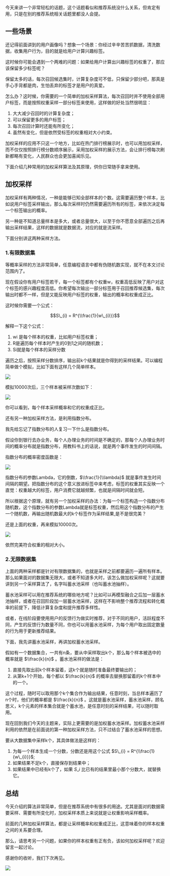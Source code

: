 今天来讲一个非常轻松的话题，这个话题看似和推荐系统没什么关系，但肯定有用，只是在别的推荐系统相关话题里都没人会提。

## 一些场景

还记得前面讲到的用户画像吗？想象一个场景：你经过辛辛苦苦抓数据，清洗数据，收集用户行为，目的就是给用户计算兴趣标签。

这时候你可能会遇到一个两难的问题：如果给用户计算出兴趣标签的权重了，那应该保留多少标签呢？

保留太多的话，每次召回候选集时，计算复杂度可不低，只保留少部分吧，那真是手心手背都是肉，生怕丢弃的标签才是用户的真爱。

怎么办？这时候，你需要的一个简单的加权采样算法，每次召回时并不使用全部用户标签，而是按照权重采样一部分标签来使用，这样做的好处当然很明显：

1. 大大减少召回时的计算复杂度；
2. 可以保留更多的用户标签；
3. 每次召回计算时还能有所变化；
4. 虽然有变化，但是依然受标签的权重相对大小约束。

加权采样的应用不只这一个地方，比如在热门排行榜展示时，也可以用加权采样，而不仅仅按照排行榜分数顺序展示，采用加权采样的展示方法，会让排行榜每次刷新都略有变化，人民群众也会更加喜闻乐见。

下面介绍几种常用的加权采样算法及其原理，供你日常随手拿来使用。

## 加权采样

加权采样有两种情况，一种是能够已知全部样本的个数。这需要遍历整个样本，比如说用户标签采样输出，那么每次采样时仍然需要遍历所有的标签，来依次决定每一个标签输出的概率。

另一种是不知道总量样本是多大，或者总量很大，以至于你不愿意全部遍历之后再输出采样结果，这样的数据就是数据流，对应的就是流采样。

下面分别讲这两种采样方法。

### 1.有限数据集

等概率采样的方法非常简单，任意编程语言中都有伪随机数实现，就不在本文讨论范围内了。

现在假设你有用户标签若干，每一个标签都有个权重w，权重高低反映了用户对这个标签的感兴趣程度高低。你希望每次输出一部分标签用于召回推荐候选集，每次输出时都不一样，但是又能反映用户标签的权重，输出的概率和权重成正比。

这时候你需要一个公式：

$$S\_{i} = R^{\\frac{1}{w\_{i}}}$$

解释一下这个公式：

1. wi 是每个样本的权重，比如用户标签权重；
2. R是遍历每个样本时产生的0到1之间的随机数；
3. Si就是每个样本的采样分数

遍历之后，按照采样分数排序，输出前k个结果就是你得到的采样结果。可以编程简单做个模拟，比如下面有这样几个简单样本。

![](https://static001.geekbang.org/resource/image/70/7e/70e81cc194a14ba091a91ecb8bf2477e.png?wh=272*340)

模拟10000次后，三个样本被采样次数如下：

![](https://static001.geekbang.org/resource/image/dc/27/dc701147b5785fd40ad7205364feeb27.png?wh=380*334)

你可以看到，每个样本采样概率和它的权重成正比。

还有另一种加权采样方法，是利用指数分布。

我先给忘记了指数分布的人复习一下什么是指数分布。

假设你到银行去办业务，每个人办理业务的时间是不确定的，那每个人办理业务时间的概率分布就是指数分布，用教科书上的话说，就是两个事件发生的时间间隔。

指数分布的概率密度函数是：

![](https://static001.geekbang.org/resource/image/98/70/9894def1fc772650414574cbfbd55170.png?wh=488*91)

指数分布的参数Lambda，它的倒数，$\\frac{1}{\\lambda}$ 就是事件发生时间间隔的期望。把指数分布的这个意义放进标签中来考虑，标签的权重其实反映一个直觉：权重越大的标签，用户消费它就越频繁，也就是间隔时间就会短。

所以根据这个原理，就有另一个加权采样的办法：为每一个标签构造一个指数分布随机数，这个指数分布的参数Lambda就是标签权重，然后用这个指数分布的产生一个随机数，再输出随机数最大的k个标签作为采样结果,是不是很完美？

还是上面的权重，再来模拟10000次。

![](https://static001.geekbang.org/resource/image/46/df/468fcee6b610b57649a62ad9904e75df.png?wh=374*322)

依然完美符合权重的相对大小。

### 2.无限数据集

上面的两种采样都是针对有限数据集的，也就是采样之前都要遍历一遍所有样本。那么如果面对的数据集无限大，或者不知道多大时，该怎么做加权采样呢？这就要讲到另一个采样算法了，名字叫蓄水池采样（也叫蓄水池抽样）。

蓄水池采样可以用在推荐系统的哪些地方呢？比如可以再模型融合之后加一层蓄水池抽样，或者在召回阶段加一层蓄水池采样，这样在不影响整个推荐流程和转化概率的前提下，降低计算复杂度和提升推荐多样性。

或者，在线阶段要使用用户的反馈行为做实时推荐，对于不同的用户，活跃程度不同，产生的反馈行为数量不同，你也可以用蓄水池采样，为每个用户取出固定数量的行为用于更新推荐结果。

下面，我先讲蓄水池采样，再讲加权蓄水池采样。

假如有一个数据集合，一共有n条，要从中采样取出k个，那么每个样本被选中的概率就是 $\\frac{k}{n}$ 。蓄水池采样的做法是：

1. 直接先取出前k个样本留着，这k个就是随时准备最终要输出的；
2. 从第k+1个开始，每个都以 $\\frac{k}{n}$ 的概率去替换那留着的k个样本中的一个。

这个过程，随时可以取用那个k个集合作为输出结果，任意时刻，当总样本遍历了n个时，他们的概率都是 $\\frac{k}{n}$ 。这就是蓄水池采样，蓄水池采样，顾名思义，k个元素的样本集合就是个蓄水池，是任意时刻的采样结果，可以随时取用。

现在回到我们今天的主题来，实际上更需要的是加权蓄水池采样。加权蓄水池采样利用的依然是在前面说的第一种加权采样方法，只不过结合了蓄水池采样的思想。

要从大数据集中采样k个，其具体做法是这样的：

1. 为每一个样本生成一个分数，分数还是用这个公式 $S\_{i} = R^{\\frac{1}{w\_{i}}}$;
2. 如果结果不足k个，直接保存到结果中；
3. 如果结果中已经有k个了，如果 $S\_{i}$ 比已有的结果里最小那个分数大，就替换它。

## 总结

今天介绍的算法非常简单，但是在推荐系统中有很多的用途。尤其是面对的数据需要采样、需要有所变化时，加权采样本质上来说就是让权重影响采样概率。

前面的几种加权采样算法，都是让采样概率和权重成正比，这意味着你的样本权重之间的关系要合理。

那么，请思考另一个问题，如果你的样本权重有正有负，该如何加权采样呢？欢迎留言一起讨论。

感谢你的收听，我们下次再见。

![](https://static001.geekbang.org/resource/image/87/b0/873b086966136189db14874181823fb0.jpg?wh=1110*549)
